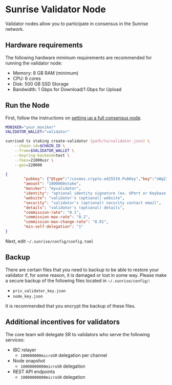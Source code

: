 # Sunrise Validator Node

Validator nodes allow you to participate in consensus in the Sunrise network.

## Hardware requirements

The following hardware minimum requirements are recommended for running the validator node:

- Memory: 8 GB RAM (minimum)
- CPU: 6 cores
- Disk: 500 GB SSD Storage
- Bandwidth: 1 Gbps for Download/1 Gbps for Upload

## Run the Node

First, follow the instructions on [setting up a full consensus node](./full-consensus-node.md).

```bash
MONIKER="your_moniker"
VALIDATOR_WALLET="validator"

sunrised tx staking create-validator [path/to/validator.json] \
    --chain-id=$CHAIN_ID \
    --from=$VALIDATOR_WALLET \
    --keyring-backend=test \
    --fees=21000usr \
    --gas=220000
```

```json
{
        "pubkey": {"@type":"/cosmos.crypto.ed25519.PubKey","key":"oWg2ISpLF405Jcm2vXV+2v4fnjodh6aafuIdeoW+rUw="},
        "amount": "1000000stake",
        "moniker": "myvalidator",
        "identity": "optional identity signature (ex. UPort or Keybase)",
        "website": "validator's (optional) website",
        "security": "validator's (optional) security contact email",
        "details": "validator's (optional) details",
        "commission-rate": "0.1",
        "commission-max-rate": "0.2",
        "commission-max-change-rate": "0.01",
        "min-self-delegation": "1"
}
```

Next, edit `~/.sunrise/config/config.toml`


## Backup

There are certain files that you need to backup to be able to restore your validator if, for some reason, it is damaged or lost in some way. Please make a secure backup of the following files located in `~/.sunrise/config/`:

- `priv_validator_key.json`
- `node_key.json`

It is recommended that you encrypt the backup of these files.

## Additional incentives for validators

The core team will delegate SR to validators who serve the following services:

- IBC relayer
  - `100000000microSR` delegation per channel
- Node snapshot
  - `10000000000microSR` delegation
- REST API endpoints
  - `10000000000microSR` delegation
